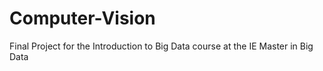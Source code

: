 # Computer-Vision
Final Project for the Introduction to Big Data course at the IE Master in Big Data
